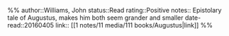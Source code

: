 %%
author::Williams, John
status::Read
rating::Positive
notes:: Epistolary tale of Augustus, makes him both seem grander and smaller
date-read::20160405
link:: [[1 notes/11 media/111 books/Augustus|link]]
%%